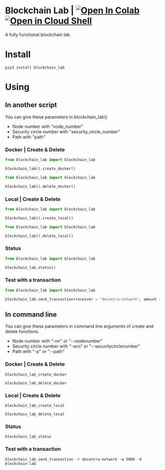 # Blockchain Lab | [![Open In Colab](https://colab.research.google.com/assets/colab-badge.svg)](https://colab.research.google.com/github/Decentra-Network/Blockchain-Lab/blob/master/blockchain_lab.ipynb) [![Open in Cloud Shell](https://img.shields.io/badge/Google-Open%20In%20Cloud%20Shell-blue)](https://ssh.cloud.google.com/cloudshell/open?shellonly=true&cloudshell_git_repo=https://github.com/Decentra-Network/Blockchain-Lab&cloudshell_tutorial=blockchain_lab.md)


A fully functional blockchain lab.

# Install

```
pip3 install blockchain_lab
```

# Using

## In another script

You can give these parameters in blockchain_lab()

- Node number with "node_number"
- Security circle number with "security_circle_number"
- Path with "path"

### Docker | Create & Delete

```python
from blockchain_lab import blockchain_lab

blockchain_lab().create_docker()
```

```python
from blockchain_lab import blockchain_lab

blockchain_lab().delete_docker()
```

### Local | Create & Delete

```python
from blockchain_lab import blockchain_lab

blockchain_lab().create_local()
```

```python
from blockchain_lab import blockchain_lab

blockchain_lab().delete_local()
```

### Status

```python
from blockchain_lab import blockchain_lab

blockchain_lab.status()
```

### Test with a transaction

```python
from blockchain_lab import blockchain_lab

blockchain_lab.send_transaction(receiver = "decentra-network", amount = 5000, data = "blockchain-lab")
```

## In command line

You can give these parameters in command line arguments of
create and delete functions.

- Node number with "-nn" or "--nodenumber"
- Security circle number with "-scn" or "--securitycirclenumber"
- Path with "-p" or "--path"

### Docker | Create & Delete

```console
blockchain_lab_create_docker
```

```console
blockchain_lab_delete_docker
```

### Local | Create & Delete

```console
blockchain_lab_create_local
```

```console
blockchain_lab_delete_local
```

### Status

```console
blockchain_lab_status
```

### Test with a transaction

```console
blockchain_lab_send_transaction -r decentra-network -a 5000 -d blockchain-lab
```
